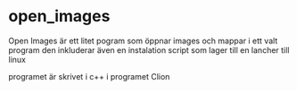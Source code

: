 # open_images
Open Images är ett litet pogram som öppnar images och mappar i ett valt program
den inkluderar även en instalation script som lager till en lancher till linux

programet är skrivet i c++ i programet Clion

